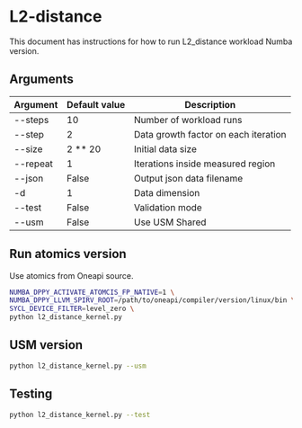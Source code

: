 # L2-distance

This document has instructions for how to run L2_distance workload Numba version.

## Arguments

| Argument | Default value     | Description     |
| ---------| ------------------| --------------- |
|--steps|10|Number of workload runs|
|--step|2|Data growth factor on each iteration|
|--size|2 ** 20|Initial data size|
|--repeat|1|Iterations inside measured region|
|--json|False|Output json data filename|
|-d|1|Data dimension|
|--test|False|Validation mode|
|--usm|False|Use USM Shared|

## Run atomics version

Use atomics from Oneapi source.

```bash
NUMBA_DPPY_ACTIVATE_ATOMCIS_FP_NATIVE=1 \
NUMBA_DPPY_LLVM_SPIRV_ROOT=/path/to/oneapi/compiler/version/linux/bin \
SYCL_DEVICE_FILTER=level_zero \
python l2_distance_kernel.py
```

## USM version

```bash
python l2_distance_kernel.py --usm
```

## Testing

```bash
python l2_distance_kernel.py --test
```
